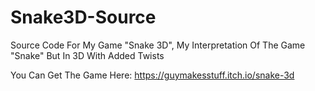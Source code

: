 # Snake3D-Source
Source Code For My Game "Snake 3D",
My Interpretation Of The Game "Snake" But In 3D With Added Twists

You Can Get The Game Here: https://guymakesstuff.itch.io/snake-3d

